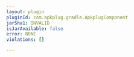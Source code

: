 ```yaml
---
layout: plugin
pluginId: com.apkplug.gradle.ApkplugComponent
jarSha1: INVALID
isJarAvailable: false
error: NONE
violations: []

---
```

